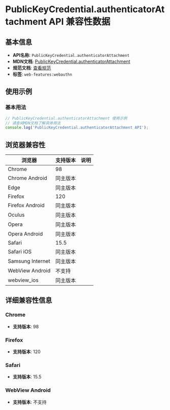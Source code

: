 # PublicKeyCredential.authenticatorAttachment API 兼容性数据

## 基本信息

- **API名称**: `PublicKeyCredential.authenticatorAttachment`
- **MDN文档**: [PublicKeyCredential.authenticatorAttachment](https://developer.mozilla.org/docs/Web/API/PublicKeyCredential/authenticatorAttachment)
- **规范文档**: [查看规范](https://w3c.github.io/webauthn/#dom-publickeycredential-authenticatorattachment)
- **标签**: `web-features:webauthn`

## 使用示例

### 基本用法

```javascript
// PublicKeyCredential.authenticatorAttachment 使用示例
// 请查阅MDN文档了解具体用法
console.log('PublicKeyCredential.authenticatorAttachment API');
```

## 浏览器兼容性

| 浏览器 | 支持版本 | 说明 |
|--------|----------|------|
| Chrome | 98 |  |
| Chrome Android | 同主版本 |  |
| Edge | 同主版本 |  |
| Firefox | 120 |  |
| Firefox Android | 同主版本 |  |
| Oculus | 同主版本 |  |
| Opera | 同主版本 |  |
| Opera Android | 同主版本 |  |
| Safari | 15.5 |  |
| Safari iOS | 同主版本 |  |
| Samsung Internet | 同主版本 |  |
| WebView Android | 不支持 |  |
| webview_ios | 同主版本 |  |

## 详细兼容性信息

### Chrome

- **支持版本**: 98

### Firefox

- **支持版本**: 120

### Safari

- **支持版本**: 15.5

### WebView Android

- **支持版本**: 不支持


